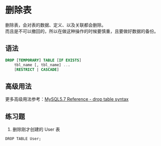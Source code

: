 # 删除表
删除表，会对表的数据、定义、以及关联都会删除。    
而且是不可以撤回的，所以在做这种操作的时候要慎重，且要做好数据的备份。

## 语法
```sql
DROP [TEMPORARY] TABLE [IF EXISTS]
    tbl_name [, tbl_name] ...
    [RESTRICT | CASCADE]
```

## 高级用法
更多高级用法参考：[MySQL5.7 Reference - drop table syntax](http://dev.mysql.com/doc/refman/5.7/en/drop-table.html)

## 练习题
1. 删除刚才创建的 User 表

```
DROP TABLE User;
```